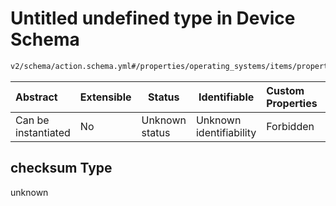# Untitled undefined type in Device Schema

```txt
v2/schema/action.schema.yml#/properties/operating_systems/items/properties/steps/items/properties/actions/items/oneOf/21/properties/core:download/properties/files/items/properties/checksum
```




| Abstract            | Extensible | Status         | Identifiable            | Custom Properties | Additional Properties | Access Restrictions | Defined In                                                           |
| :------------------ | ---------- | -------------- | ----------------------- | :---------------- | --------------------- | ------------------- | -------------------------------------------------------------------- |
| Can be instantiated | No         | Unknown status | Unknown identifiability | Forbidden         | Allowed               | none                | [device.schema.json\*](../device.schema.json "open original schema") |

## checksum Type

unknown
